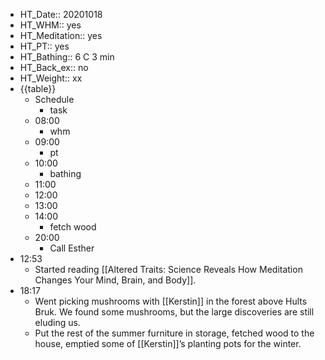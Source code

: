 - HT_Date:: 20201018
- HT_WHM:: yes
- HT_Meditation:: yes
- HT_PT:: yes
- HT_Bathing:: 6 C 3 min
- HT_Back_ex:: no
- HT_Weight:: xx
- {{table}}
    - Schedule
        - task
    - 08:00
        - whm
    - 09:00
        - pt
    - 10:00
        - bathing
    - 11:00
    - 12:00
    - 13:00
    - 14:00
        - fetch wood
    - 20:00
        - Call Esther
-  12:53
    - Started reading [[Altered Traits: Science Reveals How Meditation Changes Your Mind, Brain, and Body]].
-  18:17
    - Went picking mushrooms with [[Kerstin]] in the forest above Hults Bruk. We found some mushrooms, but the large discoveries are still eluding us.
    - Put the rest of the summer furniture in storage, fetched wood to the house, emptied some of [[Kerstin]]’s planting pots for the winter.
